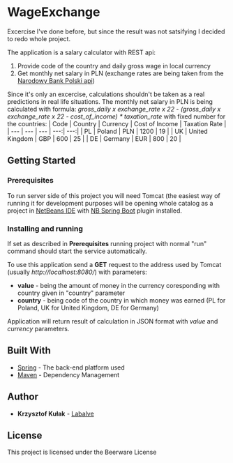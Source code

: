 # WageExchange

Excercise I've done before, but since the result was not satsifying I decided to redo whole project.

The application is a salary calculator with REST api:
1. Provide code of the country and daily gross wage in local currency
2. Get monthly net salary in PLN (exchange rates are being taken from the [Narodowy Bank Polski api](http://api.nbp.pl/en.html))

Since it's only an excercise, calculations shouldn't be taken as a real predictions in real life situations.
The monthly net salary in PLN is being calculated with formula:
*gross_daily x exchange_rate x 22 - (gross_daily x exchange_rate x 22 - cost_of_income) * taxation_rate*
with fixed number for the countries:
| Code | Country | Currency | Cost of Income | Taxation Rate |
| --- | --- | --- | ---:| ---:|
| PL | Poland | PLN | 1200 | 19 |
| UK | United Kingdom | GBP | 600 | 25 |
| DE | Germany | EUR | 800 | 20 |

## Getting Started

### Prerequisites

To run server side of this project you will need Tomcat (the easiest way of running it for development purposes will be opening whole catalog as a project in [NetBeans IDE](https://netbeans.org/) with [NB Spring Boot](http://plugins.netbeans.org/plugin/67888/nb-springboot) plugin installed.

### Installing and running

If set as described in **Prerequisites** running project with normal "run" command should start the service automatically.

To use this application send a **GET** request to the address used by Tomcat (usually *http://localhost:8080/*) with parameters:

* **value** - being the amount of money in the currency coresponding with country given in "country" parameter
* **country** - being code of the country in which money was earned (PL for Poland, UK for United Kingdom, DE for Germany)

Application will return result of calculation in JSON format with *value* and *currency* parameters.

## Built With

* [Spring](https://spring.io/docs) - The back-end platform used
* [Maven](https://maven.apache.org/) - Dependency Management

## Author

* **Krzysztof Kułak** - [Labalve](https://github.com/Labalve)

## License

This project is licensed under the Beerware License
